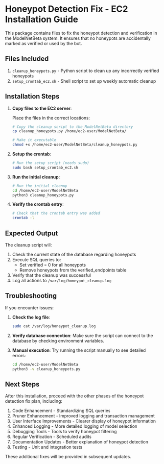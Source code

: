 # Honeypot Detection Fix - EC2 Installation Guide

This package contains files to fix the honeypot detection and verification in the ModelNetBeta system. It ensures that no honeypots are accidentally marked as verified or used by the bot.

## Files Included

1. `cleanup_honeypots.py` - Python script to clean up any incorrectly verified honeypots
2. `setup_crontab_ec2.sh` - Shell script to set up weekly automatic cleanup

## Installation Steps

1. **Copy files to the EC2 server**:

   Place the files in the correct locations:
   ```bash
   # Copy the cleanup script to the ModelNetBeta directory
   cp cleanup_honeypots.py /home/ec2-user/ModelNetBeta/
   
   # Make it executable
   chmod +x /home/ec2-user/ModelNetBeta/cleanup_honeypots.py
   ```

2. **Setup the crontab**:

   ```bash
   # Run the setup script (needs sudo)
   sudo bash setup_crontab_ec2.sh
   ```

3. **Run the initial cleanup**:

   ```bash
   # Run the initial cleanup
   cd /home/ec2-user/ModelNetBeta
   python3 cleanup_honeypots.py
   ```

4. **Verify the crontab entry**:

   ```bash
   # Check that the crontab entry was added
   crontab -l
   ```

## Expected Output

The cleanup script will:

1. Check the current state of the database regarding honeypots
2. Execute SQL queries to:
   - Set verified = 0 for all honeypots
   - Remove honeypots from the verified_endpoints table
3. Verify that the cleanup was successful
4. Log all actions to `/var/log/honeypot_cleanup.log`

## Troubleshooting

If you encounter issues:

1. **Check the log file**:
   ```bash
   sudo cat /var/log/honeypot_cleanup.log
   ```

2. **Verify database connection**:
   Make sure the script can connect to the database by checking environment variables.

3. **Manual execution**:
   Try running the script manually to see detailed errors:
   ```bash
   cd /home/ec2-user/ModelNetBeta
   python3 -v cleanup_honeypots.py
   ```

## Next Steps

After this installation, proceed with the other phases of the honeypot detection fix plan, including:

1. Code Enhancement - Standardizing SQL queries
2. Pruner Enhancement - Improved logging and transaction management
3. User Interface Improvements - Clearer display of honeypot information
4. Enhanced Logging - More detailed logging of model selection
5. Debugging Tools - Tools to verify honeypot filtering
6. Regular Verification - Scheduled audits
7. Documentation Updates - Better explanation of honeypot detection
8. Testing - Unit and integration tests

These additional fixes will be provided in subsequent updates. 